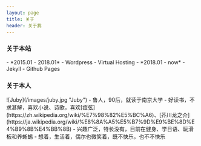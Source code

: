 ```yaml
---
layout: page 
title: 关于
header: 关于我
---
```

<h3>关于本站</h3>
- *2015.01 - 2018.01*
    - Wordpress
    - Virtual Hosting
- *2018.01 - now*
    - Jekyll
    - Github Pages

<h3>关于本人</h3>
![Juby](/images/juby.jpg "Juby")
- 鲁人，90后，就读于南京大学
- 好读书，不求甚解，喜欢小说、诗歌，喜欢[痖弦](https://zh.wikipedia.org/wiki/%E7%98%82%E5%BC%A6)、[芥川龙之介](https://ja.wikipedia.org/wiki/%E8%8A%A5%E5%B7%9D%E9%BE%8D%E4%B9%8B%E4%BB%8B)
- 兴趣广泛，特长没有，目前在健身、学日语、玩滑板和养蜥蜴
- 想着，生活着，偶尔也微笑着，既不快乐，也不不快乐
